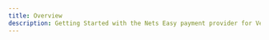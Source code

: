 ```yaml
---
title: Overview
description: Getting Started with the Nets Easy payment provider for Vendr, the eCommerce solution for Umbraco v8+
---
```


<work-in-progress></work-in-progress>